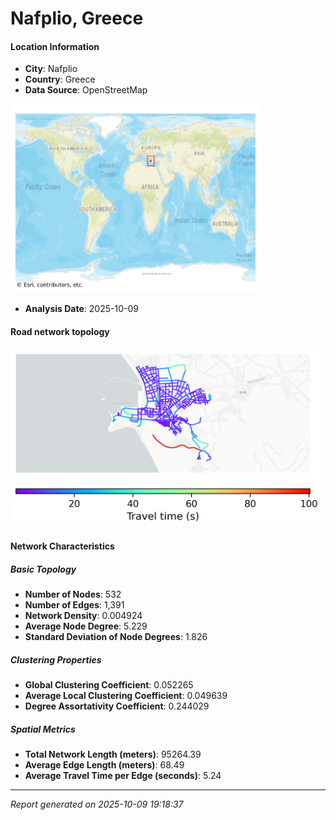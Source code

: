 # Nafplio, Greece

#### Location Information

- **City**: Nafplio
- **Country**: Greece
- **Data Source**: OpenStreetMap
<img src="Nafplio_location.png" alt="Nafplio Location Map" width="400" />

- **Analysis Date**: 2025-10-09

#### Road network topology

<img src="Nafplio_network_map.png" alt="Nafplio Road Network Map" width="500"/>

#### Network Characteristics

##### Basic Topology

- **Number of Nodes**: 532
- **Number of Edges**: 1,391
- **Network Density**: 0.004924
- **Average Node Degree**: 5.229
- **Standard Deviation of Node Degrees**: 1.826

##### Clustering Properties

- **Global Clustering Coefficient**: 0.052265
- **Average Local Clustering Coefficient**: 0.049639
- **Degree Assortativity Coefficient**: 0.244029

##### Spatial Metrics

- **Total Network Length (meters)**: 95264.39
- **Average Edge Length (meters)**: 68.49
- **Average Travel Time per Edge (seconds)**: 5.24

---
*Report generated on 2025-10-09 19:18:37*
